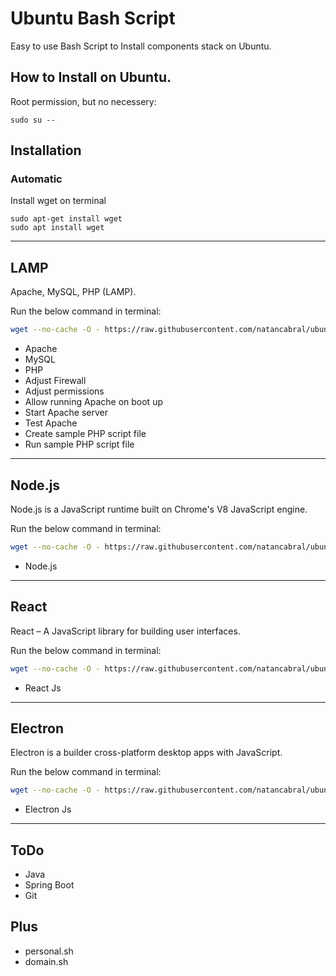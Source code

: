 # Ubuntu Bash Script 
Easy to use Bash Script to Install components stack on Ubuntu. 
## How to Install on Ubuntu.

Root permission, but no necessery:

```
sudo su --
```

## Installation

### Automatic

Install wget on terminal

```
sudo apt-get install wget
sudo apt install wget
```

---

## LAMP
Apache, MySQL, PHP (LAMP).

Run the below command in terminal:
```bash
wget --no-cache -O - https://raw.githubusercontent.com/natancabral/ubuntu-bash-script-config/main/run/run/lamp.sh | bash
```

* Apache
* MySQL
* PHP
* Adjust Firewall
* Adjust permissions
* Allow running Apache on boot up
* Start Apache server
* Test Apache
* Create sample PHP script file
* Run sample PHP script file

---

## Node.js
Node.js is a JavaScript runtime built on Chrome's V8 JavaScript engine.

Run the below command in terminal:
```bash
wget --no-cache -O - https://raw.githubusercontent.com/natancabral/ubuntu-bash-script-config/main/run/run/nodejs.sh | bash
```

* Node.js

---

## React
React – A JavaScript library for building user interfaces.

Run the below command in terminal:
```bash
wget --no-cache -O - https://raw.githubusercontent.com/natancabral/ubuntu-bash-script-config/main/run/run/reactjs.sh | bash
```

* React Js

---

## Electron
Electron is a builder cross-platform desktop apps with JavaScript.

Run the below command in terminal:
```bash
wget --no-cache -O - https://raw.githubusercontent.com/natancabral/ubuntu-bash-script-config/main/run/run/electronjs.sh | bash
```

* Electron Js

---

## ToDo
* Java
* Spring Boot
* Git


## Plus
* personal.sh
* domain.sh



